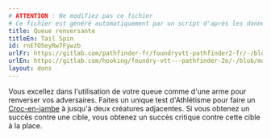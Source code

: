 ```yaml
---
# ATTENTION : Ne modifiez pas ce fichier
# Ce fichier est généré automatiquement par un script d'après les données du module Foundry VTT officiel et de sa traduction
title: Queue renversante
titleEn: Tail Spin
id: rnEfO5eyRw7Fywzb
urlFr: https://gitlab.com/pathfinder-fr/foundryvtt-pathfinder2-fr/-/blob/master/data/feats/rnEfO5eyRw7Fywzb.htm
urlEn: https://gitlab.com/hooking/foundry-vtt---pathfinder-2e/-/blob/master/packs/data/feats.db/tail-spin.json
layout: dons
---
```

Vous excellez dans l'utilisation de votre queue comme d'une arme pour renverser vos adversaires. Faites un unique test d'Athlétisme pour faire un [Croc-en-jambe](../actions/croc-en-jambe.md) à jusqu'à deux créatures adjacentes. Si vous obtenez un succès contre une cible, vous obtenez un succès critique contre cette cible à la place.

